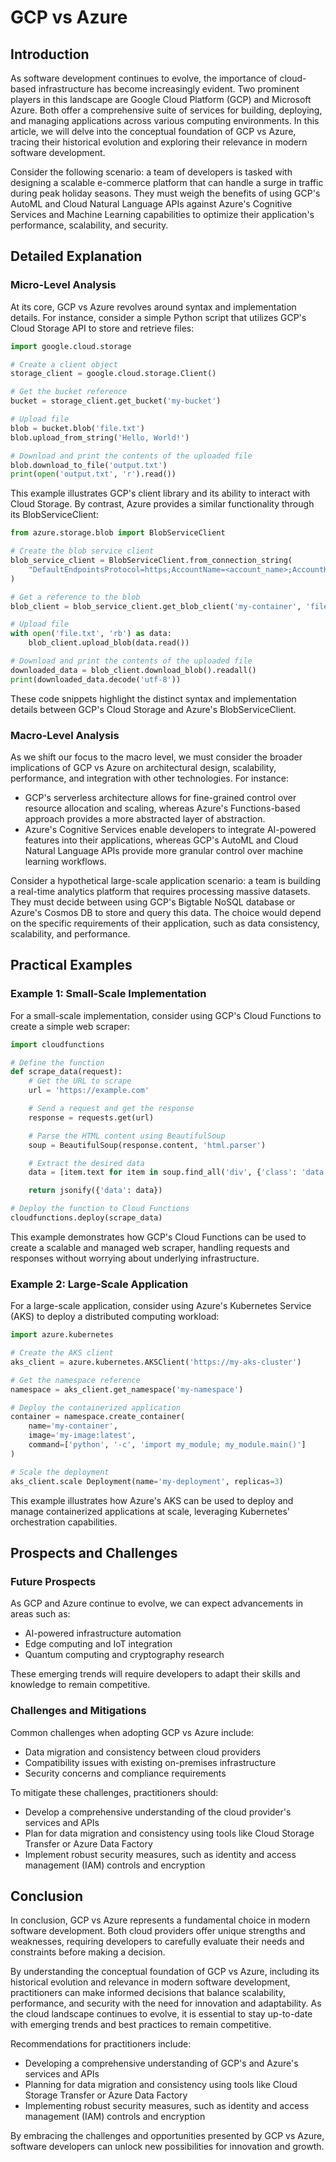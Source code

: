 # GCP vs Azure
## Introduction

As software development continues to evolve, the importance of cloud-based infrastructure has become increasingly evident. Two prominent players in this landscape are Google Cloud Platform (GCP) and Microsoft Azure. Both offer a comprehensive suite of services for building, deploying, and managing applications across various computing environments. In this article, we will delve into the conceptual foundation of GCP vs Azure, tracing their historical evolution and exploring their relevance in modern software development.

Consider the following scenario: a team of developers is tasked with designing a scalable e-commerce platform that can handle a surge in traffic during peak holiday seasons. They must weigh the benefits of using GCP's AutoML and Cloud Natural Language APIs against Azure's Cognitive Services and Machine Learning capabilities to optimize their application's performance, scalability, and security.

## Detailed Explanation

### Micro-Level Analysis

At its core, GCP vs Azure revolves around syntax and implementation details. For instance, consider a simple Python script that utilizes GCP's Cloud Storage API to store and retrieve files:
```python
import google.cloud.storage

# Create a client object
storage_client = google.cloud.storage.Client()

# Get the bucket reference
bucket = storage_client.get_bucket('my-bucket')

# Upload file
blob = bucket.blob('file.txt')
blob.upload_from_string('Hello, World!')

# Download and print the contents of the uploaded file
blob.download_to_file('output.txt')
print(open('output.txt', 'r').read())
```
This example illustrates GCP's client library and its ability to interact with Cloud Storage. By contrast, Azure provides a similar functionality through its BlobServiceClient:
```python
from azure.storage.blob import BlobServiceClient

# Create the blob service client
blob_service_client = BlobServiceClient.from_connection_string(
    "DefaultEndpointsProtocol=https;AccountName=<account_name>;AccountKey=<account_key>;BlobEndpoint=<blob_endpoint>"
)

# Get a reference to the blob
blob_client = blob_service_client.get_blob_client('my-container', 'file.txt')

# Upload file
with open('file.txt', 'rb') as data:
    blob_client.upload_blob(data.read())

# Download and print the contents of the uploaded file
downloaded_data = blob_client.download_blob().readall()
print(downloaded_data.decode('utf-8'))
```
These code snippets highlight the distinct syntax and implementation details between GCP's Cloud Storage and Azure's BlobServiceClient.

### Macro-Level Analysis

As we shift our focus to the macro level, we must consider the broader implications of GCP vs Azure on architectural design, scalability, performance, and integration with other technologies. For instance:

* GCP's serverless architecture allows for fine-grained control over resource allocation and scaling, whereas Azure's Functions-based approach provides a more abstracted layer of abstraction.
* Azure's Cognitive Services enable developers to integrate AI-powered features into their applications, whereas GCP's AutoML and Cloud Natural Language APIs provide more granular control over machine learning workflows.

Consider a hypothetical large-scale application scenario: a team is building a real-time analytics platform that requires processing massive datasets. They must decide between using GCP's Bigtable NoSQL database or Azure's Cosmos DB to store and query this data. The choice would depend on the specific requirements of their application, such as data consistency, scalability, and performance.

## Practical Examples

### Example 1: Small-Scale Implementation

For a small-scale implementation, consider using GCP's Cloud Functions to create a simple web scraper:
```python
import cloudfunctions

# Define the function
def scrape_data(request):
    # Get the URL to scrape
    url = 'https://example.com'

    # Send a request and get the response
    response = requests.get(url)

    # Parse the HTML content using BeautifulSoup
    soup = BeautifulSoup(response.content, 'html.parser')

    # Extract the desired data
    data = [item.text for item in soup.find_all('div', {'class': 'data'})]

    return jsonify({'data': data})

# Deploy the function to Cloud Functions
cloudfunctions.deploy(scrape_data)
```
This example demonstrates how GCP's Cloud Functions can be used to create a scalable and managed web scraper, handling requests and responses without worrying about underlying infrastructure.

### Example 2: Large-Scale Application

For a large-scale application, consider using Azure's Kubernetes Service (AKS) to deploy a distributed computing workload:
```python
import azure.kubernetes

# Create the AKS client
aks_client = azure.kubernetes.AKSClient('https://my-aks-cluster')

# Get the namespace reference
namespace = aks_client.get_namespace('my-namespace')

# Deploy the containerized application
container = namespace.create_container(
    name='my-container',
    image='my-image:latest',
    command=['python', '-c', 'import my_module; my_module.main()']
)

# Scale the deployment
aks_client.scale Deployment(name='my-deployment', replicas=3)
```
This example illustrates how Azure's AKS can be used to deploy and manage containerized applications at scale, leveraging Kubernetes' orchestration capabilities.

## Prospects and Challenges

### Future Prospects

As GCP and Azure continue to evolve, we can expect advancements in areas such as:

* AI-powered infrastructure automation
* Edge computing and IoT integration
* Quantum computing and cryptography research

These emerging trends will require developers to adapt their skills and knowledge to remain competitive.

### Challenges and Mitigations

Common challenges when adopting GCP vs Azure include:

* Data migration and consistency between cloud providers
* Compatibility issues with existing on-premises infrastructure
* Security concerns and compliance requirements

To mitigate these challenges, practitioners should:

* Develop a comprehensive understanding of the cloud provider's services and APIs
* Plan for data migration and consistency using tools like Cloud Storage Transfer or Azure Data Factory
* Implement robust security measures, such as identity and access management (IAM) controls and encryption

## Conclusion

In conclusion, GCP vs Azure represents a fundamental choice in modern software development. Both cloud providers offer unique strengths and weaknesses, requiring developers to carefully evaluate their needs and constraints before making a decision.

By understanding the conceptual foundation of GCP vs Azure, including its historical evolution and relevance in modern software development, practitioners can make informed decisions that balance scalability, performance, and security with the need for innovation and adaptability. As the cloud landscape continues to evolve, it is essential to stay up-to-date with emerging trends and best practices to remain competitive.

Recommendations for practitioners include:

* Developing a comprehensive understanding of GCP's and Azure's services and APIs
* Planning for data migration and consistency using tools like Cloud Storage Transfer or Azure Data Factory
* Implementing robust security measures, such as identity and access management (IAM) controls and encryption

By embracing the challenges and opportunities presented by GCP vs Azure, software developers can unlock new possibilities for innovation and growth.